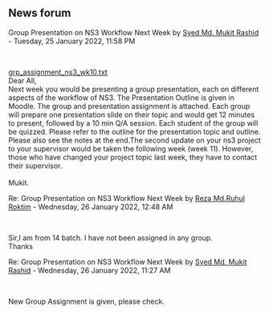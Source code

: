 <h2>News forum</h2><a href="https://moodle.cse.buet.ac.bd/user/view.php?id=1878&course=651"></a>
Group Presentation on NS3 Workflow Next Week
by <a href="https://moodle.cse.buet.ac.bd/user/view.php?id=1878&course=651">Syed Md. Mukit Rashid</a> - Tuesday, 25 January 2022, 11:58 PM


 

<a href="file%5Cgrp_assignment_ns3_wk10.txt"></a> <a href="file%5Cgrp_assignment_ns3_wk10.txt">grp_assignment_ns3_wk10.txt</a><br />
Dear All,<br />Next week you would be presenting a group presentation, each on different aspects of the workflow of NS3. The Presentation Outline is given in Moodle. The group and presentation assignment is attached. Each group will prepare one presentation slide on their topic and would get 12 minutes to present, followed by a 10 min Q/A session. Each student of the group will be quizzed. Please refer to the outline for the presentation topic and outline. Please also see the notes at the end.The second update on your ns3 project to your supervisor would be taken the following week (week 11). However, those who have changed your project topic last week, they have to contact their supervisor.<br /><br />Mukit.





<a href="https://moodle.cse.buet.ac.bd/user/view.php?id=690&course=651"></a>
Re: Group Presentation on NS3 Workflow Next Week
by <a href="https://moodle.cse.buet.ac.bd/user/view.php?id=690&course=651">Reza Md.Ruhul  Roktim</a> - Wednesday, 26 January 2022, 12:48 AM


 

Sir,I am from 14 batch. I have not been assigned in any group.<br />Thanks





<a href="https://moodle.cse.buet.ac.bd/user/view.php?id=1878&course=651"></a>
Re: Group Presentation on NS3 Workflow Next Week
by <a href="https://moodle.cse.buet.ac.bd/user/view.php?id=1878&course=651">Syed Md. Mukit Rashid</a> - Wednesday, 26 January 2022, 11:27 AM


 

New Group Assignment is given, please check.










